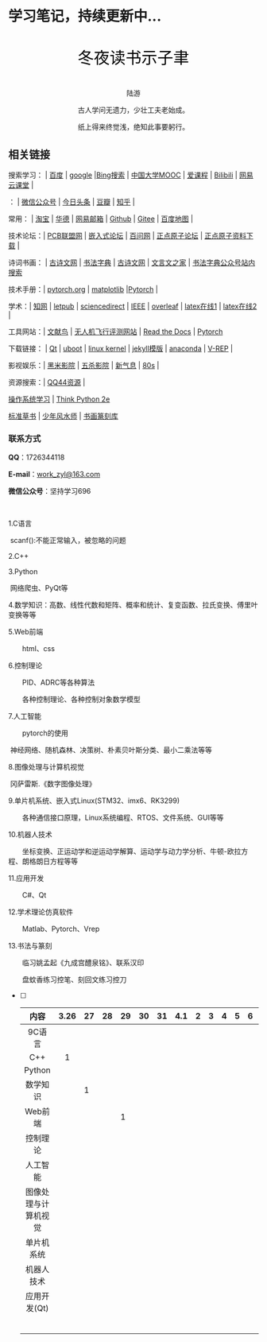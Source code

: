 # 学习笔记，持续更新中...

<p align="center"  style="color:black;font-size:40px;"><font face="微软雅黑" size="6">冬夜读书示子聿</font></p>

<p align="center" >  陆游 </p>

<p align="center" > 古人学问无遗力，少壮工夫老始成。 </p>

<p align="center" > 纸上得来终觉浅，绝知此事要躬行。 </p>



## 相关链接

搜索学习： |   [百度](https://baidu.com)   | [google](https://www.google.com.hk/)  |[Bing搜索](https://cn.bing.com/?rdr=1&rdrig=D8052D35315B4F8C9D9F9DEBFE862547&FORM=BEHPTB&ensearch=1)  |  [中国大学MOOC](https://www.icourse163.org/)  | [爱课程](http://www.icourses.cn/home/)  | [Bilibili](https://www.bilibili.com/)    | [网易云课堂](https://study.163.com/)    |

： |  [微信公众号](https://mp.weixin.qq.com/cgi-bin/home?t=home/index&lang=zh_CN&token=268338194)  |   [今日头条](https://www.toutiao.com/)   | [豆瓣](https://www.douban.com/)     |    [知乎](https://www.zhihu.com/)    |    

常用： |   [淘宝](https://www.taobao.com/?spm=a21bo.2017.201857.1.35f111d9o1Usjj)    |    [华德](http://www.hhdu.edu.cn/)  |  [网易邮箱](https://email.163.com/#module=welcome.WelcomeModule%7C%7B%7D)     |  [Github](https://github.com)   |  [Gitee](https://gitee.com/) |   [百度地图](https://map.baidu.com/@14086790.68,5718671.6,12z)  |  

技术论坛：|  [PCB联盟网](https://www.pcbbar.com/)  |    [嵌入式论坛](http://www.armbbs.cn/)  | [百问网](https://www.100ask.net/index)   |  [正点原子论坛](http://www.openedv.com/)   |  [正点原子资料下载](http://www.openedv.com/docs/index.html) | 

诗词书画： |  [古诗文网](https://www.gushiwen.cn/)   |   [书法字典](http://www.shufazidian.com/)    |  [古诗文网](http://www.gushice.com/)    |  [文言文之家](http://www.wywzj.cn/)  |    [书法字典公众号站内搜索](https://data.newrank.cn/m/s.html?s=OzEpPiw+PjxH)

技术手册：|   [pytorch.org](https://pytorch.org/get-started/locally/)  |   [matplotlib](https://matplotlib.org/gallery/index.html)     |[Pytorch](https://pytorch-cn.readthedocs.io/zh/latest/)     |

学术：|  [知网](https://www.cnki.net/)     |  [letpub](https://www.letpub.com.cn/)    |    [sciencedirect](https://www.sciencedirect.com/)    |     [IEEE](https://ieeexplore.ieee.org/Xplore/home.jsp]) |  [overleaf](https://www.overleaf.com/p)  |  [latex在线1](https://www.codecogs.com/latex/eqneditor.php)     |  [latex在线2](https://latex.91maths.com/)     | 

工具网站：|  [文献鸟](https://www.storkapp.me/)  | [无人机飞行评测网站](https://www.flyeval.com/)    |   [Read the Docs](https://readthedocs.org/dashboard/)    |  [Pytorch](https://pytorch.org/) 

下载链接： |  [Qt](http://download.qt.io/archive/qt/)   |   [uboot](ftp://ftp.denx.de/pub/u-boot/)  |   [linux kernel](https://mirrors.edge.kernel.org/pub/linux/kernel/)   |  [jekyll模版](http://jekyllthemes.org/)   |  [anaconda](https://mirrors.tuna.tsinghua.edu.cn/anaconda/archive/)  |     [V-REP](https://www.coppeliarobotics.com/) | 

影视娱乐：|   [黑米影院](http://www.tv432.com/index.html)    | [五杀影院](https://www.yufu5.com/)    |  [新气息](http://m.qixiys.com/)     |  [80s](http://www.8080s.net/ )  |

资源搜索：|  [QQ44资源](http://www.45678.org/)  |   

[操作系统学习](https://rcore-os.github.io/rCore-Tutorial-Book-v3/#)    |  [Think Python 2e](https://codingpy.com/books/thinkpython2/index.html)

[标准草书](http://www.360doc.cn/mip/795643749.html)    | [少年风水师](http://www.23us.tw/0_84161/)    |  [书画篆刻库](https://life696.github.io/shuFaImg/Doc_Art/)

### 联系方式

**QQ**：1726344118

**E-mail**：work_zyl@163.com

**微信公众号**：坚持学习696

​	



1.C语言

​	scanf():不能正常输入，被忽略的问题

2.C++

3.Python

​	网络爬虫、PyQt等

4.数学知识：高数、线性代数和矩阵、概率和统计、复变函数、拉氏变换、傅里叶变换等等

5.Web前端

　　html、css

6.控制理论

　　PID、ADRC等各种算法

　　各种控制理论、各种控制对象数学模型

7.人工智能

　　pytorch的使用

​	神经网络、随机森林、决策树、朴素贝叶斯分类、最小二乘法等等

8.图像处理与计算机视觉

​	冈萨雷斯.《数字图像处理》

9.单片机系统、嵌入式Linux(STM32、imx6、RK3299)

　　各种通信接口原理，Linux系统编程、RTOS、文件系统、GUI等等

10.机器人技术

　　坐标变换、正运动学和逆运动学解算、运动学与动力学分析、牛顿-欧拉方程、朗格朗日方程等等

11.应用开发

　　C#、Qt

12.学术理论仿真软件

　　Matlab、Pytorch、Vrep



13.书法与篆刻

　　临习姚孟起《九成宫醴泉铭》、联系汉印

　　盘蚊香练习控笔、刻回文练习控刀





- [ ] |         内容         | 3.26 | 27   | 28   | 29   | 30   | 31   | 4.1  | 2    | 3    | 4    | 5    | 6    | 7    | 8    |
  | :------------------: | :--: | ---- | ---- | ---- | ---- | ---- | ---- | ---- | ---- | ---- | ---- | ---- | ---- | ---- |
  |        9C语言        |      |      |      |      |      |      |      |      |      |      |      |      |      |      |
  |         C++          |  1   |      |      |      |      |      |      |      |      |      |      |      |      |      |
  |        Python        |      |      |      |      |      |      |      |      |      |      |      |      |      |      |
  |       数学知识       |      | 1    |      |      |      |      |      |      |      |      |      |      |      |      |
  |       Web前端        |      |      |      | 1    |      |      |      |      |      |      |      |      |      |      |
  |       控制理论       |      |      |      |      |      |      |      |      |      |      |      |      |      |      |
  |       人工智能       |      |      |      |      |      |      |      |      |      |      |      |      |      |      |
  | 图像处理与计算机视觉 |      |      |      |      |      |      |      |      |      |      |      |      |      |      |
  |      单片机系统      |      |      |      |      |      |      |      |      |      |      |      |      |      |      |
  |      机器人技术      |      |      |      |      |      |      |      |      |      |      |      |      |      |      |
  |     应用开发(Qt)     |      |      |      |      |      |      |      |      |      |      |      |      |      |      |
  |                      |      |      |      |      |      |      |      |      |      |      |      |      |      |      |
  |                      |      |      |      |      |      |      |      |      |      |      |      |      |      |      |
  |                      |      |      |      |      |      |      |      |      |      |      |      |      |      |      |
  |                      |      |      |      |      |      |      |      |      |      |      |      |      |      |      |
  |                      |      |      |      |      |      |      |      |      |      |      |      |      |      |      |
  |                      |      |      |      |      |      |      |      |      |      |      |      |      |      |      |



